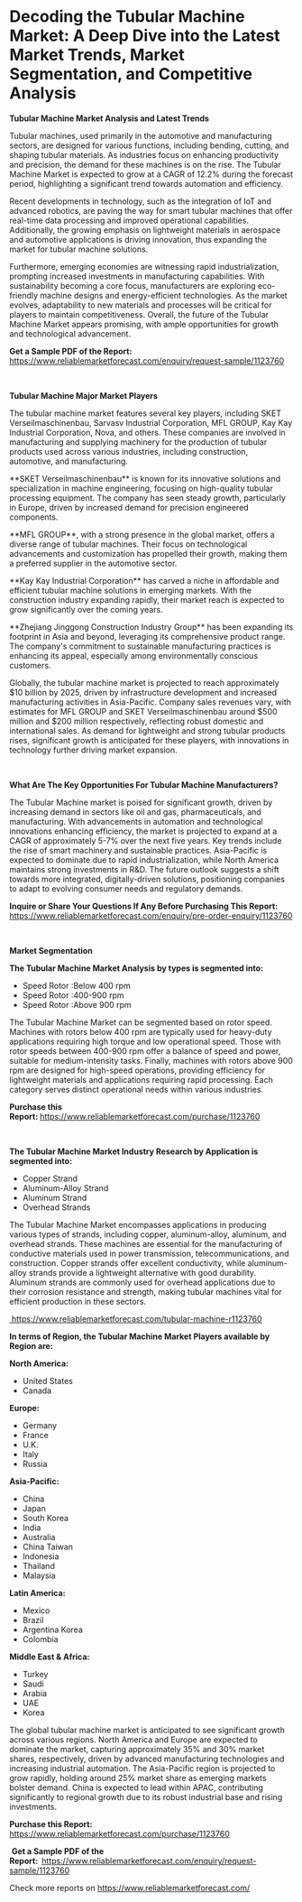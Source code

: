 <p><h1>Decoding the Tubular Machine Market: A Deep Dive into the Latest Market Trends, Market Segmentation, and Competitive Analysis</h1></p><p><strong>Tubular Machine Market Analysis and Latest Trends</strong></p>
<p><p>Tubular machines, used primarily in the automotive and manufacturing sectors, are designed for various functions, including bending, cutting, and shaping tubular materials. As industries focus on enhancing productivity and precision, the demand for these machines is on the rise. The Tubular Machine Market is expected to grow at a CAGR of 12.2% during the forecast period, highlighting a significant trend towards automation and efficiency. </p><p>Recent developments in technology, such as the integration of IoT and advanced robotics, are paving the way for smart tubular machines that offer real-time data processing and improved operational capabilities. Additionally, the growing emphasis on lightweight materials in aerospace and automotive applications is driving innovation, thus expanding the market for tubular machine solutions. </p><p>Furthermore, emerging economies are witnessing rapid industrialization, prompting increased investments in manufacturing capabilities. With sustainability becoming a core focus, manufacturers are exploring eco-friendly machine designs and energy-efficient technologies. As the market evolves, adaptability to new materials and processes will be critical for players to maintain competitiveness. Overall, the future of the Tubular Machine Market appears promising, with ample opportunities for growth and technological advancement.</p></p>
<p><strong>Get a Sample PDF of the Report:&nbsp;</strong> <a href="https://www.reliablemarketforecast.com/enquiry/request-sample/1123760?utm_campaign=2465&utm_medium=2&utm_source=Github&utm_content=ia&utm_term=18022025&utm_id=tubular-machine">https://www.reliablemarketforecast.com/enquiry/request-sample/1123760</a></p>
<p>&nbsp;</p>
<p><strong>Tubular Machine Major Market Players</strong></p>
<p><p>The tubular machine market features several key players, including SKET Verseilmaschinenbau, Sarvasv Industrial Corporation, MFL GROUP, Kay Kay Industrial Corporation, Nova, and others. These companies are involved in manufacturing and supplying machinery for the production of tubular products used across various industries, including construction, automotive, and manufacturing.</p><p>**SKET Verseilmaschinenbau** is known for its innovative solutions and specialization in machine engineering, focusing on high-quality tubular processing equipment. The company has seen steady growth, particularly in Europe, driven by increased demand for precision engineered components.</p><p>**MFL GROUP**, with a strong presence in the global market, offers a diverse range of tubular machines. Their focus on technological advancements and customization has propelled their growth, making them a preferred supplier in the automotive sector.</p><p>**Kay Kay Industrial Corporation** has carved a niche in affordable and efficient tubular machine solutions in emerging markets. With the construction industry expanding rapidly, their market reach is expected to grow significantly over the coming years.</p><p>**Zhejiang Jinggong Construction Industry Group** has been expanding its footprint in Asia and beyond, leveraging its comprehensive product range. The company's commitment to sustainable manufacturing practices is enhancing its appeal, especially among environmentally conscious customers.</p><p>Globally, the tubular machine market is projected to reach approximately $10 billion by 2025, driven by infrastructure development and increased manufacturing activities in Asia-Pacific. Company sales revenues vary, with estimates for MFL GROUP and SKET Verseilmaschinenbau around $500 million and $200 million respectively, reflecting robust domestic and international sales. As demand for lightweight and strong tubular products rises, significant growth is anticipated for these players, with innovations in technology further driving market expansion.</p></p>
<p>&nbsp;</p>
<p><strong>What Are The Key Opportunities For Tubular Machine Manufacturers?</strong></p>
<p><p>The Tubular Machine market is poised for significant growth, driven by increasing demand in sectors like oil and gas, pharmaceuticals, and manufacturing. With advancements in automation and technological innovations enhancing efficiency, the market is projected to expand at a CAGR of approximately 5-7% over the next five years. Key trends include the rise of smart machinery and sustainable practices. Asia-Pacific is expected to dominate due to rapid industrialization, while North America maintains strong investments in R&D. The future outlook suggests a shift towards more integrated, digitally-driven solutions, positioning companies to adapt to evolving consumer needs and regulatory demands.</p></p>
<p><strong>Inquire or Share Your Questions If Any Before Purchasing This Report:</strong> <a href="https://www.reliablemarketforecast.com/enquiry/pre-order-enquiry/1123760?utm_campaign=2465&utm_medium=2&utm_source=Github&utm_content=ia&utm_term=18022025&utm_id=tubular-machine">https://www.reliablemarketforecast.com/enquiry/pre-order-enquiry/1123760</a></p>
<p>&nbsp;</p>
<p><strong>Market Segmentation</strong></p>
<p><strong>The Tubular Machine Market Analysis by types is segmented into:</strong></p>
<p><ul><li>Speed Rotor :Below 400 rpm</li><li>Speed Rotor :400-900 rpm</li><li>Speed Rotor :Above 900 rpm</li></ul></p>
<p><p>The Tubular Machine Market can be segmented based on rotor speed. Machines with rotors below 400 rpm are typically used for heavy-duty applications requiring high torque and low operational speed. Those with rotor speeds between 400-900 rpm offer a balance of speed and power, suitable for medium-intensity tasks. Finally, machines with rotors above 900 rpm are designed for high-speed operations, providing efficiency for lightweight materials and applications requiring rapid processing. Each category serves distinct operational needs within various industries.</p></p>
<p><strong>Purchase this Report:&nbsp;</strong><a href="https://www.reliablemarketforecast.com/purchase/1123760?utm_campaign=2465&utm_medium=2&utm_source=Github&utm_content=ia&utm_term=18022025&utm_id=tubular-machine">https://www.reliablemarketforecast.com/purchase/1123760</a></p>
<p>&nbsp;</p>
<p><strong>The Tubular Machine Market Industry Research by Application is segmented into:</strong></p>
<p><ul><li>Copper Strand</li><li>Aluminum-Alloy Strand</li><li>Aluminum Strand</li><li>Overhead Strands</li></ul></p>
<p><p>The Tubular Machine Market encompasses applications in producing various types of strands, including copper, aluminum-alloy, aluminum, and overhead strands. These machines are essential for the manufacturing of conductive materials used in power transmission, telecommunications, and construction. Copper strands offer excellent conductivity, while aluminum-alloy strands provide a lightweight alternative with good durability. Aluminum strands are commonly used for overhead applications due to their corrosion resistance and strength, making tubular machines vital for efficient production in these sectors.</p></p>
<p><a href="https://www.reliablemarketforecast.com/tubular-machine-r1123760?utm_campaign=2465&utm_medium=2&utm_source=Github&utm_content=ia&utm_term=18022025&utm_id=tubular-machine">&nbsp;https://www.reliablemarketforecast.com/tubular-machine-r1123760</a></p>
<p><strong>In terms of Region, the Tubular Machine Market Players available by Region are:</strong></p>
<p>
    <p> <strong> North America: </strong>
        <ul>
            <li>United States</li>
            <li>Canada</li>
        </ul>
        </p> 
    <p> <strong> Europe: </strong>
        <ul>
            <li>Germany</li>
            <li>France</li>
            <li>U.K.</li>
            <li>Italy</li>
            <li>Russia</li>
        </ul>
        </p> 
    <p> <strong> Asia-Pacific: </strong>
        <ul>
            <li>China</li>
            <li>Japan</li>
            <li>South Korea</li>
            <li>India</li>
            <li>Australia</li>
            <li>China Taiwan</li>
            <li>Indonesia</li>
            <li>Thailand</li>
            <li>Malaysia</li>
        </ul>
        </p> 
    <p> <strong> Latin America: </strong>
        <ul>
            <li>Mexico</li>
            <li>Brazil</li>
            <li>Argentina Korea</li>
            <li>Colombia</li>
        </ul>
        </p> 
    <p> <strong> Middle East & Africa: </strong>
        <ul>
            <li>Turkey</li>
            <li>Saudi</li>
            <li>Arabia</li>
            <li>UAE</li>
            <li>Korea</li>
        </ul>
    </p>
    </p>
<p><p>The global tubular machine market is anticipated to see significant growth across various regions. North America and Europe are expected to dominate the market, capturing approximately 35% and 30% market shares, respectively, driven by advanced manufacturing technologies and increasing industrial automation. The Asia-Pacific region is projected to grow rapidly, holding around 25% market share as emerging markets bolster demand. China is expected to lead within APAC, contributing significantly to regional growth due to its robust industrial base and rising investments.</p></p>
<p><strong>Purchase this Report: </strong><a href="https://www.reliablemarketforecast.com/purchase/1123760?utm_campaign=2465&utm_medium=2&utm_source=Github&utm_content=ia&utm_term=18022025&utm_id=tubular-machine">https://www.reliablemarketforecast.com/purchase/1123760</a></p>
<p>&nbsp;<strong>Get a Sample PDF of the Report:&nbsp;&nbsp;</strong><a href="https://www.reliablemarketforecast.com/enquiry/request-sample/1123760?utm_campaign=2465&utm_medium=2&utm_source=Github&utm_content=ia&utm_term=18022025&utm_id=tubular-machine">https://www.reliablemarketforecast.com/enquiry/request-sample/1123760</a></p>
<p><strong></strong></p>
<p>Check more reports on <a href="https://www.reliablemarketforecast.com/?utm_campaign=2465&utm_medium=2&utm_source=Github&utm_content=ia&utm_term=18022025&utm_id=tubular-machine">https://www.reliablemarketforecast.com/</a></p>